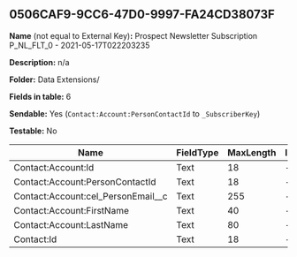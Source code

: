 ## 0506CAF9-9CC6-47D0-9997-FA24CD38073F

**Name** (not equal to External Key)**:** Prospect Newsletter Subscription P_NL_FLT_0 - 2021-05-17T022203235

**Description:** n/a

**Folder:** Data Extensions/

**Fields in table:** 6

**Sendable:** Yes (`Contact:Account:PersonContactId` to `_SubscriberKey`)

**Testable:** No

| Name | FieldType | MaxLength | IsPrimaryKey | IsNullable | DefaultValue |
| --- | --- | --- | --- | --- | --- |
| Contact:Account:Id | Text | 18 | - | + |  |
| Contact:Account:PersonContactId | Text | 18 | - | - |  |
| Contact:Account:cel_PersonEmail__c | Text | 255 | - | + |  |
| Contact:Account:FirstName | Text | 40 | - | + |  |
| Contact:Account:LastName | Text | 80 | - | + |  |
| Contact:Id | Text | 18 | - | - |  |
